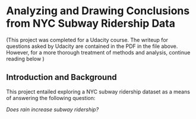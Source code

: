 # Analyzing and Drawing Conclusions from NYC Subway Ridership Data

(This project was completed for a Udacity course. The writeup for questions asked by Udacity are contained in the PDF in the file above. However, for a more thorough treatment of methods and analysis, continue reading below )

## Introduction and Background
This project entailed exploring a NYC subway ridership dataset as a means of answering the following question: 

*Does rain increase subway ridership?* 




